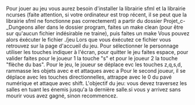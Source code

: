 Pour jouer au jeu vous aurez besoin d'installer la librairie sfml et la librairie ncurses
(faite attention, si votre ordinateur est trop récent, il se peut que la librairie sfml ne fonctionne pas correctement)
a partir du dossier Projet_c-_Dungeons aller dans le dossier program, faites un make clean (pour être sur qu'aucun fichier indésirable ne traine), puis faites un make
Vous pouvez alors éxécuter le fichier ./jeu
Lors que vous éxécutez ce fichier vous retrouvez sur la page d'accueil du jeu.
Pour sélectionner le personnage utiliser les touches indiquer à l'écran, pour quitter le jeu faites espace, pour valider faites pour le joueur 1 la touche "s" et pour le joueur 2 la touche "flèche du bas".
Pour le jeu, le joueur se déplace evc les touches z,q,s,d, rammasse les objets avec e et attaques avec a
Pour le second joueur, il se déplace avec les touches directionnelles, attrappe avec le 0 du pavé numérique et attaque avec shift.
L'objectif du jeu: vous devez traversez les salles en tuant les énemis jusqu'a la dernière salle.si vous y arrivez sans mourir vous avez gagné, sinon recommencez.
